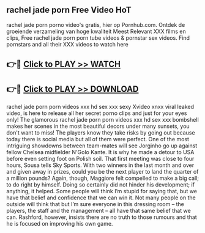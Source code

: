 ## rachel jade porn Free Video HoT 

rachel jade porn porno video's gratis, hier op Pornhub.com. Ontdek de groeiende verzameling van hoge kwaliteit Meest Relevant XXX films en clips,
Free rachel jade porn porn tube videos & pornstar sex videos. Find pornstars and all their XXX videos to watch here


## 👉🔴 [Click to PLAY >> WATCH](http://us.freeplayer.one?title=rachel_jade_porn&ref=16D)

## 👉🔴 [Click to PLAY >> DOWNLOAD](http://us.freeplayer.one?title=rachel_jade_porn&ref=16D)


rachel jade porn porn videos xxx hd sex xxx sexy Xvideo xnxx viral leaked video, is here to release all her secret porno clips and just for your eyes only! The glamorous rachel jade porn porn videos xxx hd sex xxx bombshell makes her scenes in the most beautiful decors under many sunsets, you don't want to miss! The players know they take risks by going out because today there is social media but all of them were perfect. One of the most intriguing showdowns between team-mates will see Jorginho go up against fellow Chelsea midfielder N'Golo Kante. It is why he made a detour to USA before even setting foot on Polish soil. That first meeting was close to four hours, Sousa tells Sky Sports. With two winners in the last month and over and given away in prizes, could you be the next player to land the quarter of a million pounds? Again, though, Maggiore felt compelled to make a big call; to do right by himself. Doing so certainly did not hinder his development; if anything, it helped. Some people will think I’m stupid for saying that, but we have that belief and confidence that we can win it. Not many people on the outside will think that but I’m sure everyone in this dressing room – the players, the staff and the management – all have that same belief that we can. Rashford, however, insists there are no truth to those rumours and that he is focused on improving his own game.